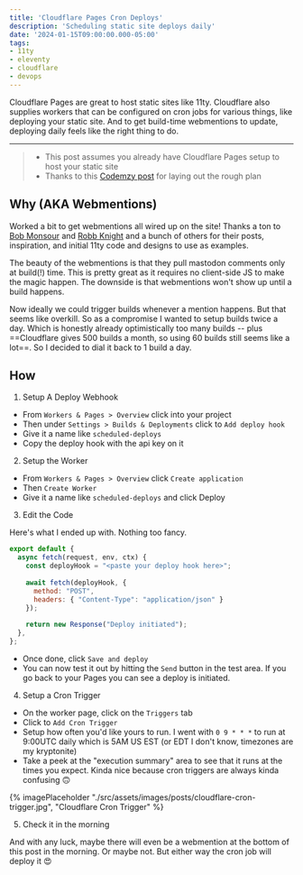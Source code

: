 ```yaml
---
title: 'Cloudflare Pages Cron Deploys'
description: 'Scheduling static site deploys daily'
date: '2024-01-15T09:00:00.000-05:00'
tags:
- 11ty
- eleventy
- cloudflare
- devops
---
```


Cloudflare Pages are great to host static sites like 11ty. Cloudflare also supplies workers that can be configured on cron jobs for various things, like deploying your static site. And to get build-time webmentions to update, deploying daily feels like the right thing to do.

---

> + This post assumes you already have Cloudflare Pages setup to host your static site
> + Thanks to this [Codemzy post](https://www.codemzy.com/blog/scheduling-builds-cloudflare) for laying out the rough plan

## Why (AKA Webmentions)

Worked a bit to get webmentions all wired up on the site! Thanks a ton to [Bob Monsour](https://www.bobmonsour.com/posts/adding-webmentions-to-my-site/) and [Robb Knight](https://rknight.me/blog/adding-webmentions-to-your-site/) and a bunch of others for their posts, inspiration, and initial 11ty code and designs to use as examples.

The beauty of the webmentions is that they pull mastodon comments only at build(!) time. This is pretty great as it requires no client-side JS to make the magic happen. The downside is that webmentions won't show up until a build happens.

Now ideally we could trigger builds whenever a mention happens. But that seems like overkill. So as a compromise I wanted to setup builds twice a day. Which is honestly already optimistically too many builds -- plus ==Cloudflare gives 500 builds a month, so using 60 builds still seems like a lot==. So I decided to dial it back to 1 build a day.

## How

1. Setup A Deploy Webhook

+ From `Workers & Pages > Overview` click into your project
+ Then under `Settings > Builds & Deployments` click to `Add deploy hook`
+ Give it a name like `scheduled-deploys`
+ Copy the deploy hook with the api key on it

2. Setup the Worker

+ From `Workers & Pages > Overview` click `Create application`
+ Then `Create Worker`
+ Give it a name like `scheduled-deploys` and click Deploy

3. Edit the Code

Here's what I ended up with. Nothing too fancy.

```javascript
export default {
  async fetch(request, env, ctx) {
    const deployHook = "<paste your deploy hook here>";
    
    await fetch(deployHook, {
      method: "POST",
      headers: { "Content-Type": "application/json" }
    });
    
    return new Response("Deploy initiated");
  },
};
```

+ Once done, click `Save and deploy`
+ You can now test it out by hitting the `Send` button in the test area. If you go back to your Pages you can see a deploy is initiated.

4. Setup a Cron Trigger

+ On the worker page, click on the `Triggers` tab
+ Click to `Add Cron Trigger`
+ Setup how often you'd like yours to run. I went with `0 9 * * *` to run at 9:00UTC daily which is 5AM US EST (or EDT I don't know, timezones are my kryptonite)
+ Take a peek at the "execution summary" area to see that it runs at the times you expect. Kinda nice because cron triggers are always kinda confusing 🙃

{% imagePlaceholder "./src/assets/images/posts/cloudflare-cron-trigger.jpg", "Cloudflare Cron Trigger" %}

5. Check it in the morning

And with any luck, maybe there will even be a webmention at the bottom of this post in the morning. Or maybe not. But either way the cron job will deploy it 😍